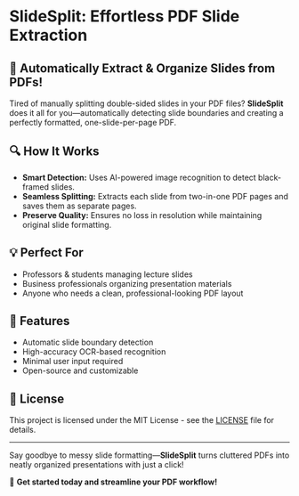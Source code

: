 # SlideSplit: Effortless PDF Slide Extraction

## 🚀 Automatically Extract & Organize Slides from PDFs!
Tired of manually splitting double-sided slides in your PDF files? **SlideSplit** does it all for you—automatically detecting slide boundaries and creating a perfectly formatted, one-slide-per-page PDF.

## 🔍 How It Works
- **Smart Detection:** Uses AI-powered image recognition to detect black-framed slides.
- **Seamless Splitting:** Extracts each slide from two-in-one PDF pages and saves them as separate pages.
- **Preserve Quality:** Ensures no loss in resolution while maintaining original slide formatting.

## 💡 Perfect For
- Professors & students managing lecture slides
- Business professionals organizing presentation materials
- Anyone who needs a clean, professional-looking PDF layout

## 🤖 Features
- Automatic slide boundary detection
- High-accuracy OCR-based recognition
- Minimal user input required
- Open-source and customizable

## 📜 License
This project is licensed under the MIT License - see the [LICENSE](LICENSE) file for details.

---
Say goodbye to messy slide formatting—**SlideSplit** turns cluttered PDFs into neatly organized presentations with just a click!

🎯 **Get started today and streamline your PDF workflow!**
